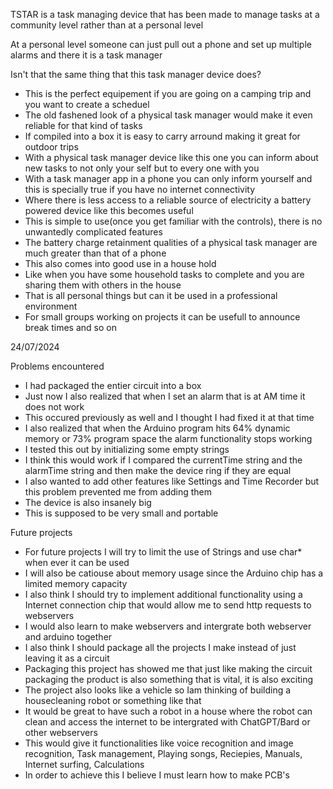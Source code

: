 <p class="intro">TSTAR is a task managing device that has been made to manage tasks at a community level rather than
		at a personal level</p>
<p class="intro">At a personal level someone can just pull out a phone and set up multiple alarms and there it is a task manager</p>
<p class="intro">Isn't that the same thing that this task manager device does?</p>
<ul id="tips">
	<li>This is the perfect equipement if you are going on a camping trip and you want to create a scheduel</li>
	<li>The old fashened look of a physical task manager would make it even reliable for that kind of tasks</li>
	<li>If compiled into a box it is easy to carry arround making it great for outdoor trips</li>
	<li>With a physical task manager device like this one you can inform about new tasks to not only your self but to every one with you</li>
	<li>With a task manager app in a phone you can only inform yourself and this is specially true if you have no internet connectivity</li>
	<li>Where there is less access to a reliable source of electricity a battery powered device like this becomes useful</li>
	<li>This is simple to use(once you get familiar with the controls), there is no unwantedly complicated features</li>
	<li>The battery charge retainment qualities of a physical task manager are much greater than that of a phone</li>
	<li>This also comes into good use in a house hold</li>
	<li>Like when you have some household tasks to complete and you are sharing them with others in the house</li>
	<li>That is all personal things but can it be used in a professional environment</li>
	<li>For small groups working on projects it can be usefull to announce break times and so on</li>
</ul>

<p>24/07/2024</p>
<p>Problems encountered</p>
<ul>
	<li>I had packaged the entier circuit into a box</li>
	<li>Just now I also realized that when I set an alarm that is at AM time it does not work</li>
	<li>This occured previously as well and I thought I had fixed it at that time</li>
	<li>I also realized that when the Arduino program hits 64% dynamic memory or 73% program space the alarm functionality stops working</li>
	<li>I tested this out by initializing some empty strings</li>
	<li>I think this would work if I compared the currentTime string and the alarmTime string and then make the device ring if they are equal</li>
	<li>I also wanted to add other features like Settings and Time Recorder but this problem prevented me from adding them</li>
	<li>The device is also insanely big</li>
	<li>This is supposed to be very small and portable</li>
</ul>

<p>Future projects</p>
<ul>
	<li>For future projects I will try to limit the use of Strings and use char* when ever it can be used</li>
	<li>I will also be catiouse about memory usage since the Arduino chip has a limited memory capacity</li>
	<li>I also think I should try to implement additional functionality using a Internet connection chip that would allow me to send http requests to webservers</li>
	<li>I would also learn to make webservers and intergrate both webserver and arduino together</li>
	<li>I also think I should package all the projects I make instead of just leaving it as a circuit</li>
	<li>Packaging this project has showed me that just like making the circuit packaging the product is also something that is vital, it is also exciting</li>
	<li>The project also looks like a vehicle so Iam thinking of building a housecleaning robot or something like that</li>
	<li>It would be great to have such a robot in a house where the robot can clean and access the internet to be intergrated with ChatGPT/Bard or other webservers</li>
	<li>This would give it functionalities like voice recognition and image recognition, Task management, Playing songs, Reciepies, Manuals, Internet surfing, Calculations</li>
	<li>In order to achieve this I believe I must learn how to make PCB's</li>
</ul>